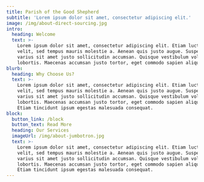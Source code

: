 ```yaml
---
title: Parish of the Good Shepherd
subtitle: 'Lorem ipsum dolor sit amet, consectetur adipiscing elit.'
image: /img/about-direct-sourcing.jpg
intro:
  heading: Welcome
  text: >-
    Lorem ipsum dolor sit amet, consectetur adipiscing elit. Etiam luctus quam
    velit, sed tempus mauris molestie a. Aenean quis justo augue. Suspendisse
    varius sit amet justo sollicitudin accumsan. Quisque vestibulum volutpat
    lobortis. Maecenas accumsan justo tortor, eget commodo sapien aliquet vel.
blurb:
  heading: Why Choose Us?
  text: >-
    Lorem ipsum dolor sit amet, consectetur adipiscing elit. Etiam luctus quam
    velit, sed tempus mauris molestie a. Aenean quis justo augue. Suspendisse
    varius sit amet justo sollicitudin accumsan. Quisque vestibulum volutpat
    lobortis. Maecenas accumsan justo tortor, eget commodo sapien aliquet vel.
    Etiam tincidunt ipsum egestas malesuada consequat.
block:
  button_link: /block
  button_text: Read More
  heading: Our Services
  imageUrl: /img/about-jumbotron.jpg
  text: >-
    Lorem ipsum dolor sit amet, consectetur adipiscing elit. Etiam luctus quam
    velit, sed tempus mauris molestie a. Aenean quis justo augue. Suspendisse
    varius sit amet justo sollicitudin accumsan. Quisque vestibulum volutpat
    lobortis. Maecenas accumsan justo tortor, eget commodo sapien aliquet vel.
    Etiam tincidunt ipsum egestas malesuada consequat.
---
```


